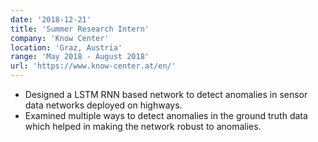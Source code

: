 ```yaml
---
date: '2018-12-21'
title: 'Summer Research Intern'
company: 'Know Center'
location: 'Graz, Austria'
range: 'May 2018 - August 2018'
url: 'https://www.know-center.at/en/'
---
```


- Designed a LSTM RNN based network to detect anomalies in sensor data networks deployed on highways.
- Examined multiple ways to detect anomalies in the ground truth data which helped in making the network robust to anomalies.
